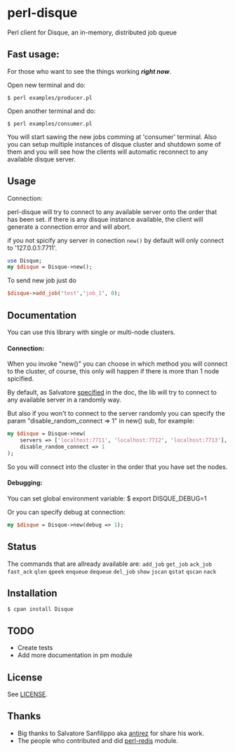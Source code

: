 perl-disque
===
Perl client for Disque, an in-memory, distributed job queue

Fast usage:
---
For those who want to see the things working ***right now***.

Open new terminal and do:

```
$ perl examples/producer.pl
```
Open another terminal and do:
```
$ perl examples/consumer.pl
```
You will start sawing the new jobs comming at 'consumer' terminal.
Also you can setup multiple instances of disque cluster and shutdown 
some of them and you will see how the clients will automatic reconnect 
to any available disque server.

Usage
---

Connection:

perl-disque will try to connect to any available server onto the order that has been set.
if there is any disque instance available, the client will generate a connection error and will abort.

if you not spicify any server in conection `new()` by default will only connect to '127.0.0.1:7711'.

```perl
use Disque;
my $disque = Disque->new();
```

To send new job just do

```perl
$disque->add_job('test','job_1', 0);
```


Documentation
---

You can use this library with single or multi-node clusters.

#### Connection:

When you invoke "new()" you can choose in which method you will connect to the cluster,
of course, this only will happen if there is more than 1 node spicified.

By default, as Salvatore [specified](https://github.com/antirez/disque#client-libraries)
in the doc, the lib will try to connect to any available server in a randomly way.

But also if you won't to connect to the server randomly you can specify 
the param "disable_random_connect => 1" in new() sub, for example: 
```perl
my $disque = Disque->new(
	servers => ['localhost:7711', 'localhost:7712', 'localhost:7713'],
	disable_random_connect => 1
);
```
So you will connect into the cluster in the order that you have set the nodes.

#### Debugging:
You can set global environment variable:
$ export DISQUE_DEBUG=1

Or you can specify debug at connection:
```perl
my $disque = Disque->new(debug => 1);
```

Status
---
The commands that are allready available are:
`add_job` `get_job` `ack_job` `fast_ack` `qlen` `qpeek` `enqueue`
`dequeue` `del_job` `show` `jscan` `qstat` `qscan` `nack`


Installation
---

```
$ cpan install Disque
```

TODO
---
* Create tests
* Add more documentation in pm module


License
---
See [LICENSE](https://github.com/lovelle/perl-disque/blob/master/LICENSE).

Thanks
---
* Big thanks to Salvatore Sanfilippo aka [antirez](http://antirez.com/) for share his work.
* The people who contributed and did [perl-redis](https://github.com/PerlRedis/perl-redis) module.
